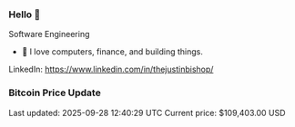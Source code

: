 ### Hello 🤙  

Software Engineering

- 🔭 I love computers, finance, and building things.
  
LinkedIn: https://www.linkedin.com/in/thejustinbishop/  






























































































































































































































































































































































































































































































































































































































































































































































































































































































































































































































































































































































### Bitcoin Price Update
Last updated: 2025-09-28 12:40:29 UTC
Current price: $109,403.00 USD
